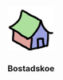 ![bostad](https://raw.githubusercontent.com/phille97/bostadskoe/master/frontend/src/assets/logo.png)
### Bostadskoe
